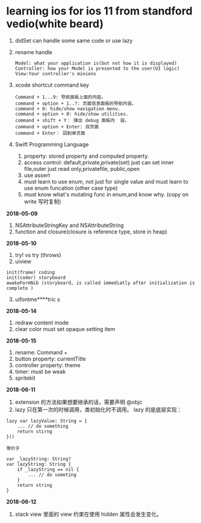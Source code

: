 # learning ios for ios 11 from standford vedio(white beard)

 1. didSet can handle some same code or use lazy
 2. rename handle

    ~~~
    Model: what your application is(but not how it is displayed)
    Controller: how your Model is presented to the user(UI logic)
    View:Your controller's minions
    ~~~
3. xcode shortcut command key

    ~~~
    Command + 1...9: 导航面板上面的内容。
    command + option + 1..?: 页面信息面板的导航内容。
    command + 0: hide/show navigation menu.
    command + option + 0: hide/show utilities.
    command + shift + Y： 弹出 debug 面板内  容。
    command + option + Enter: 双页面
    command + Enter： 回到单页面
    ~~~
4. Swift Programming Language

    1. property: stored property and computed property.
    2. access control: default,private,private(set) just can set inner file,outer just read only,privatefile, public,open
    3. use assert 
    4. must learn to use enum, not just for single value and must learn to use enum funcation (other case type)
    5. must know what's mutating func in enum,and know why. (copy on write 写时复制)
 

**2018-05-09**

1. NSAttributeStringKey and NSAttributeString
2. function and closure(closure is reference type, store in heap)


**2018-05-10**

1. try! vs try (throws)
2. uiview

~~~
init(frame) coding 
init(coder) storyboard
awakeFormNib (storyboard, is called immediatly after initialization is complete )
~~~

3. uifontme****tric s

**2018-05-14**

1. redraw content mode
2. clear color must set opaque setting item


**2018-05-15**

1. rename: Command + 
2. button property: currentTitle
3. controller property: theme
4. timer: must be weak
5. spritekit


**2018-06-11**
1. extension 的方法如果想要继承的话，需要声明 @objc
2. lazy 只在第一次的时候调用，类初始化时不调用。 lazy 的是底层实现：

~~~
lazy var lazyValue: String = {
    ... // do something
    return stirng
}()

等价于 

var _lazyString: String?
var lazyString: String {
    if _lazyString == nil {
        ... // do someting
    }
    return string
}
~~~


**2018-06-12**
1. stack view 里面的 view 约束在使用 hidden 属性会发生变化。


